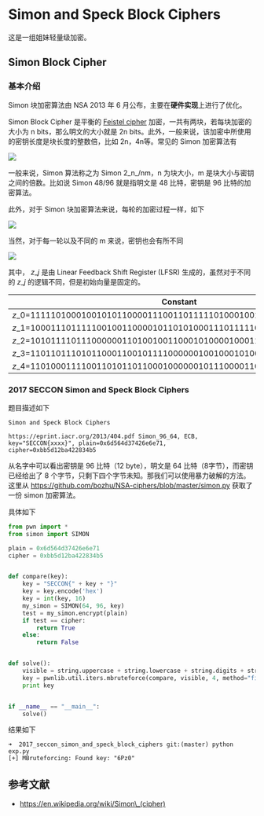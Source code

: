 # Simon and Speck Block Ciphers

这是一组姐妹轻量级加密。

## Simon Block Cipher

### 基本介绍

Simon 块加密算法由 NSA 2013 年 6 月公布，主要在**硬件实现**上进行了优化。

Simon Block Cipher 是平衡的 [Feistel cipher](https://en.wikipedia.org/wiki/Feistel\_cipher) 加密，一共有两块，若每块加密的大小为 n bits，那么明文的大小就是 2n bits。此外，一般来说，该加密中所使用的密钥长度是块长度的整数倍，比如 2n，4n等。常见的 Simon 加密算法有

![](figure/simon\_cipher\_mode.png)

一般来说，Simon 算法称之为 Simon 2_n_/nm，n 为块大小，m 是块大小与密钥之间的倍数。比如说 Simon 48/96 就是指明文是 48 比特，密钥是 96 比特的加密算法。

此外，对于 Simon 块加密算法来说，每轮的加密过程一样，如下

![](figure/Simon\_block\_cipher.png)

当然，对于每一轮以及不同的 m 来说，密钥也会有所不同

![](figure/simon\_key\_schedule.svg)

其中， $z\_j$ 是由 Linear Feedback Shift Register (LFSR) 生成的，虽然对于不同的 $z\_j$ 的逻辑不同，但是初始向量是固定的。

|                                 Constant                                |
| :---------------------------------------------------------------------: |
| $z\_{0}$=11111010001001010110000111001101111101000100101011000011100110 |
| $z\_{1}$=10001110111110010011000010110101000111011111001001100001011010 |
| $z\_{2}$=10101111011100000011010010011000101000010001111110010110110011 |
| $z\_{3}$=11011011101011000110010111100000010010001010011100110100001111 |
| $z\_{4}$=11010001111001101011011000100000010111000011001010010011101111 |

### 2017 SECCON Simon and Speck Block Ciphers

题目描述如下

```
Simon and Speck Block Ciphers

https://eprint.iacr.org/2013/404.pdf Simon_96_64, ECB, key="SECCON{xxxx}", plain=0x6d564d37426e6e71, cipher=0xbb5d12ba422834b5
```

从名字中可以看出密钥是 96 比特（12 byte），明文是 64 比特（8字节），而密钥已经给出了 8 个字节，只剩下四个字节未知。那我们可以使用暴力破解的方法。这里从 https://github.com/bozhu/NSA-ciphers/blob/master/simon.py 获取了一份 simon 加密算法。

具体如下

```python
from pwn import *
from simon import SIMON

plain = 0x6d564d37426e6e71
cipher = 0xbb5d12ba422834b5


def compare(key):
    key = "SECCON{" + key + "}"
    key = key.encode('hex')
    key = int(key, 16)
    my_simon = SIMON(64, 96, key)
    test = my_simon.encrypt(plain)
    if test == cipher:
        return True
    else:
        return False


def solve():
    visible = string.uppercase + string.lowercase + string.digits + string.punctuation + " "
    key = pwnlib.util.iters.mbruteforce(compare, visible, 4, method="fixed")
    print key


if __name__ == "__main__":
    solve()
```

结果如下

```shell
➜  2017_seccon_simon_and_speck_block_ciphers git:(master) python exp.py
[+] MBruteforcing: Found key: "6Pz0"
```

## 参考文献

* https://en.wikipedia.org/wiki/Simon\_(cipher)
